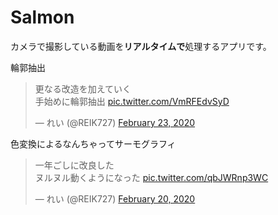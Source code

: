 # Salmon
カメラで撮影している動画を**リアルタイムで**処理するアプリです。

輪郭抽出
<blockquote class="twitter-tweet">
  <p lang="ja" dir="ltr">
    更なる改造を加えていく<br>
    手始めに輪郭抽出
    <a href="https://t.co/VmRFEdvSyD">pic.twitter.com/VmRFEdvSyD</a>
  </p>
  &mdash; れい (@REIK727)
  <a href="https://twitter.com/REIK727/status/1231483793527144449?ref_src=twsrc%5Etfw">February 23, 2020</a>
</blockquote>

色変換によるなんちゃってサーモグラフィ
<blockquote class="twitter-tweet">
  <p lang="ja" dir="ltr">
    一年ごしに改良した<br>
    ヌルヌル動くようになった
    <a href="https://t.co/qbJWRnp3WC">pic.twitter.com/qbJWRnp3WC</a>
  </p>
  &mdash; れい (@REIK727)
  <a href="https://twitter.com/REIK727/status/1230355149727522818?ref_src=twsrc%5Etfw">February 20, 2020</a>
</blockquote>

